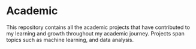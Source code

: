 # Academic
This repository contains all the academic projects that have contributed to my learning and growth throughout my academic journey. Projects span topics such as machine learning, and data analysis.

